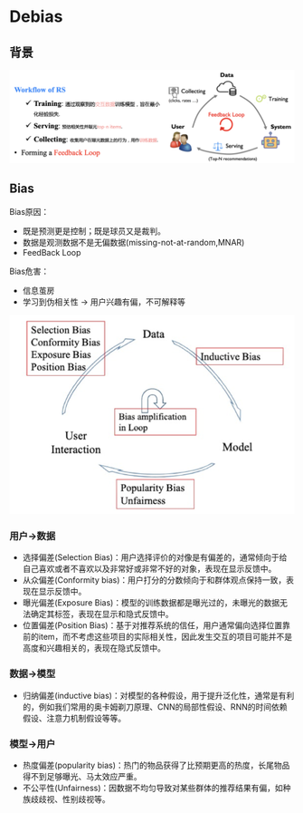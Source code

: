 # Debias

## 背景

<img src="./img/Basic/047.png" style="zoom:60%;" />

## Bias

Bias原因：

- 既是预测更是控制；既是球员又是裁判。
- 数据是观测数据不是无偏数据(missing-not-at-random,MNAR)
- FeedBack Loop

Bias危害：

- 信息茧房
- 学习到伪相关性 -> 用户兴趣有偏，不可解释等

<img src="./img/Basic/048.png" style="zoom:100%;" />

### 用户→数据

- 选择偏差(Selection Bias)：用户选择评价的对像是有偏差的，通常倾向于给自己喜欢或者不喜欢以及非常好或非常不好的对象，表现在显示反馈中。
- 从众偏差(Conformity bias)：用户打分的分数倾向于和群体观点保持一致，表现在显示反馈中。
- 曝光偏差(Exposure Bias)：模型的训练数据都是曝光过的，未曝光的数据无法确定其标签，表现在显示和隐式反馈中。
- 位置偏差(Position Bias)：基于对推荐系统的信任，用户通常偏向选择位置靠前的item，而不考虑这些项目的实际相关性，因此发生交互的项目可能并不是高度和兴趣相关的，表现在隐式反馈中。

### 数据→模型

- 归纳偏差(inductive bias)：对模型的各种假设，用于提升泛化性，通常是有利的，例如我们常用的奥卡姆剃刀原理、CNN的局部性假设、RNN的时间依赖假设、注意力机制假设等等。

### 模型→用户

- 热度偏差(popularity bias)：热门的物品获得了比预期更高的热度，长尾物品得不到足够曝光、马太效应严重。
- 不公平性(Unfairness)：因数据不均匀导致对某些群体的推荐结果有偏，如种族歧歧视、性别歧视等。